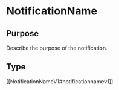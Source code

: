 <div class="message" markdown>


# NotificationName

## Purpose

<!-- --8<-- [start:purpose] -->
Describe the purpose of the notification.
<!-- --8<-- [end:purpose] -->

## Type

<!-- --8<-- [start:type] -->
[[NotificationNameV1#notificationnamev1]]

<!-- --8<-- "../types/notification-name-v1.md:type" FIXME -->
<!-- --8<-- [end:type] -->

</div>
